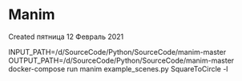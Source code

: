 # Manim
Created пятница 12 Февраль 2021

INPUT_PATH=/d/SourceCode/Python/SourceCode/manim-master
 \
OUTPUT_PATH=/d/SourceCode/Python/SourceCode/manim-master
 \
docker-compose run manim example_scenes.py SquareToCircle -l

